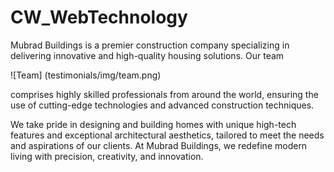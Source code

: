 # CW_WebTechnology

Mubrad Buildings is a premier construction company specializing in delivering innovative and high-quality housing solutions. Our team 

![Team] (testimonials/img/team.png)


comprises highly skilled professionals from around the world, ensuring the use of cutting-edge technologies and advanced construction techniques. 

We take pride in designing and building homes with unique high-tech features and exceptional architectural aesthetics, tailored to meet the needs and aspirations of our clients. At Mubrad Buildings, we redefine modern living with precision, creativity, and innovation.